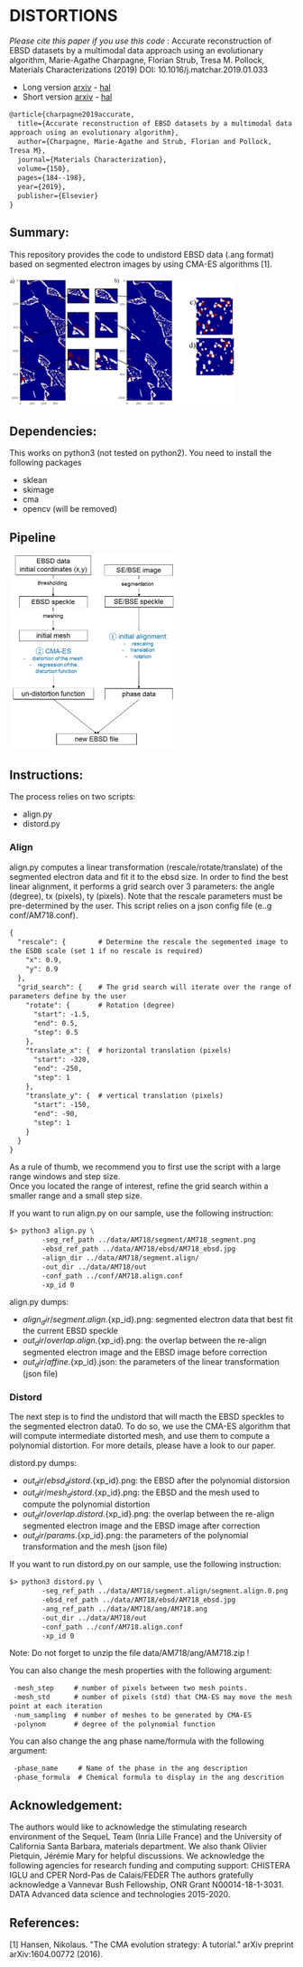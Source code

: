 # DISTORTIONS

*Please cite this paper if you use this code* : 
Accurate reconstruction of EBSD datasets by a multimodal data approach using an evolutionary algorithm, Marie-Agathe Charpagne, Florian Strub, Tresa M. Pollock, Materials Characterizations (2019) DOI: 10.1016/j.matchar.2019.01.033

 - Long version [arxiv](https://arxiv.org/abs/1903.02988) - [hal](https://hal.archives-ouvertes.fr/hal-02062098)
 - Short version [arxiv](https://arxiv.org/abs/1903.02982) - [hal](https://hal.archives-ouvertes.fr/hal-02062104)

```
@article{charpagne2019accurate,
  title={Accurate reconstruction of EBSD datasets by a multimodal data approach using an evolutionary algorithm},
  author={Charpagne, Marie-Agathe and Strub, Florian and Pollock, Tresa M},
  journal={Materials Characterization},
  volume={150},
  pages={184--198},
  year={2019},
  publisher={Elsevier}
}
```



## Summary:

This repository provides the code to undistord EBSD data (.ang format) based on segmented electron images by using CMA-ES algorithms [1].

<img src="https://raw.githubusercontent.com/MLmicroscopy/distortions/master/Ti64comparison_horizontal.png" alt="drawing" style="width:400px;"/>

## Dependencies:
This works on python3 (not tested on python2). You need to install the following packages
 - sklean
 - skimage
 - cma
 - opencv (will be removed)
 
## Pipeline

<img src="https://raw.githubusercontent.com/MLmicroscopy/distortions/master/algo_global.png" alt="drawing" style="width:300px;"/>

## Instructions:

The process relies on two scripts:
 - align.py 
 - distord.py


### Align 
 
align.py computes a linear transformation (rescale/rotate/translate) of the segmented electron data and fit it to the ebsd size.
In order to find the best linear alignment, it performs a grid search over 3 parameters: the angle (degree), tx (pixels), ty (pixels).
Note that the rescale parameters must be pre-determined by the user.
This script relies on a json config file (e..g conf/AM718.conf).

```
{
  "rescale": {        # Determine the rescale the segemented image to the ESDB scale (set 1 if no rescale is required)
    "x": 0.9,
    "y": 0.9
  },
  "grid_search": {    # The grid search will iterate over the range of parameters define by the user
    "rotate": {       # Rotation (degree)
      "start": -1.5,  
      "end": 0.5,
      "step": 0.5
    },
    "translate_x": {  # horizontal translation (pixels)
      "start": -320,
      "end": -250,
      "step": 1
    },
    "translate_y": {  # vertical translation (pixels)
      "start": -150,
      "end": -90,
      "step": 1
    }
  }
}
```

As a rule of thumb, we recommend you to first use the script with a large range windows and step size.  
Once you located the range of interest, refine the grid search within a smaller range and a small step size.

If you want to run align.py on our sample, use the following instruction:
```
$> python3 align.py \
        -seg_ref_path ../data/AM718/segment/AM718_segment.png
        -ebsd_ref_path ../data/AM718/ebsd/AM718_ebsd.jpg
        -align_dir ../data/AM718/segment.align/
        -out_dir ../data/AM718/out
        -conf_path ../conf/AM718.align.conf
        -xp_id 0
```

align.py dumps:
 - ${align_dir}/segment.align.${xp_id}.png: segmented electron data that best fit the current EBSD speckle
 - ${out_dir}/overlap.align.${xp_id}.png: the overlap between the re-align segmented electron image and the EBSD image before correction
 - ${out_dir}/affine.${xp_id}.json: the parameters of the linear transformation (json file)

### Distord
The next step is to find the undistord that will macth the EBSD speckles to the segmented electron data0.
To do so, we use the CMA-ES algorithm that will compute intermediate distorted mesh, and use them to compute a polynomial distortion.
For more details, please have a look to our paper.

distord.py dumps:
 - ${out_dir}/ebsd_distord.${xp_id}.png: the EBSD after the polynomial distorsion
 - ${out_dir}/mesh_distord.${xp_id}.png: the EBSD and the mesh used to compute the polynomial distortion  
 - ${out_dir}/overlap.distord.${xp_id}.png: the overlap between the re-align segmented electron image and the EBSD image after correction
 - ${out_dir}/params.${xp_id}.png: the parameters of the polynomial transformation and the mesh (json file)

     
If you want to run distord.py on our sample, use the following instruction:

```
$> python3 distord.py \
        -seg_ref_path ../data/AM718/segment.align/segment.align.0.png
        -ebsd_ref_path ../data/AM718/ebsd/AM718_ebsd.jpg
        -ang_ref_path ../data/AM718/ang/AM718.ang
        -out_dir ../data/AM718/out
        -conf_path ../conf/AM718.align.conf
        -xp_id 0
```
Note: Do not forget to unzip the file data/AM718/ang/AM718.zip !

You can also change the mesh properties with the following argument:
```
 -mesh_step     # number of pixels between two mesh points. 
 -mesh_std      # number of pixels (std) that CMA-ES may move the mesh point at each iteration
 -num_sampling  # number of meshes to be generated by CMA-ES
 -polynom       # degree of the polynomial function 
```
   
You can also change the ang phase name/formula with the following argument:
```
 -phase_name     # Name of the phase in the ang description
 -phase_formula  # Chemical formula to display in the ang descrition

```
   

## Acknowledgement:
The authors would like to acknowledge the stimulating research environment of the SequeL Team (Inria Lille France) and the University of California Santa Barbara, materials department.
We also thank Olivier Pietquin, Jérémie Mary for helpful discussions. 
We acknowledge the following agencies for research funding and computing support: CHISTERA IGLU and CPER Nord-Pas de Calais/FEDER
The authors gratefully acknowledge a Vannevar Bush Fellowship, ONR Grant N00014-18-1-3031.
DATA Advanced data science and technologies 2015-2020.

## References:

[1] Hansen, Nikolaus. "The CMA evolution strategy: A tutorial." arXiv preprint arXiv:1604.00772 (2016).

 
 
  
